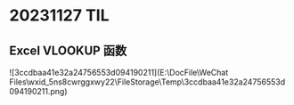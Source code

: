 # 20231127 TIL

## Excel VLOOKUP 函数

![3ccdbaa41e32a24756553d094190211](E:\DocFile\WeChat Files\wxid_5ns8cwrggxwy22\FileStorage\Temp\3ccdbaa41e32a24756553d094190211.png)